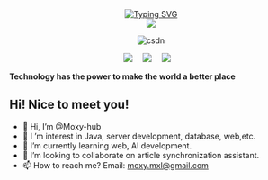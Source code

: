   <!-- dynamic typing effect 动态打字效果 -->

  <div align="center">
    <a href="https://moxy-hub.gitee.io">
      <img src="https://readme-typing-svg.demolab.com?font=Fira+Code&pause=1000&width=435&lines=println(%22Hello%2C%20World%22);Moxy 晓龙&center=true&size=27" alt="Typing SVG" />
    </a>
  </div>

<div align="center">
    <!-- knock code pictures 敲代码的图片 -->
<img src="https://cdn.jsdelivr.net/gh/sun0225SUN/sun0225SUN/assets/images/coding.gif"/>

![csdn](https://stats.justsong.cn/api/csdn?id=MY9_19)

</div>

  <!-- profile logo 个人资料徽标 -->

  <div align="center">
    <a href="https://moxy-hub.gitee.io"><img src="https://img.shields.io/badge/Website-博客-blue" /></a>&emsp;
    <a href="https://blog.csdn.net/MY9_19"><img src="https://img.shields.io/badge/CSDN-论坛-c32136" /></a>&emsp;
    <a href="https://gitee.com/moxy-hub"><img src="https://img.shields.io/badge/Gitee-码云-red" /></a>&emsp;
  </div>
<p><b>Technology has the power to make the world a better place</b></p>

</div>

## Hi! Nice to meet you!

<!-- 个人简介 -->

- 👋 Hi, I’m @Moxy-hub
- 👀 I ’m interest in Java, server development, database, web,etc.
- 🌱 I’m currently learning web, AI development.
- 💞️ I’m looking to collaborate on article synchronization assistant.
- 📫 How to reach me? Email: moxy.mxl@gmail.com

